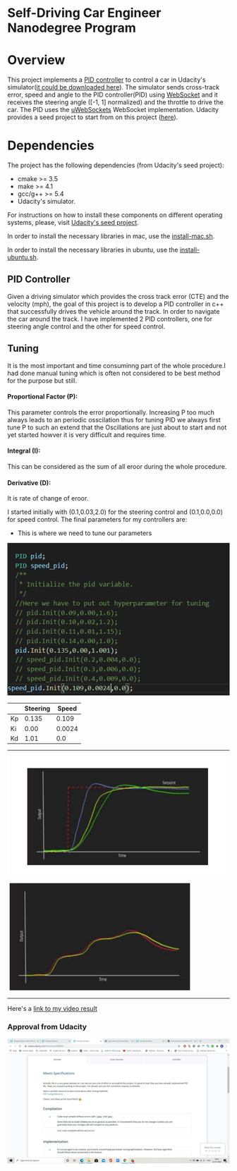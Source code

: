 # Self-Driving Car Engineer Nanodegree Program

# Overview

This project implements a [PID controller](https://en.wikipedia.org/wiki/PID_controller) to control a car in Udacity's simulator([it could be downloaded here](https://github.com/udacity/self-driving-car-sim/releases)). The simulator sends cross-track error, speed and angle to the PID controller(PID) using [WebSocket](https://en.wikipedia.org/wiki/WebSocket) and it receives the steering angle ([-1, 1] normalized) and the throttle to drive the car. The PID uses the [uWebSockets](https://github.com/uNetworking/uWebSockets) WebSocket implementation. Udacity provides a seed project to start from on this project ([here](https://github.com/udacity/CarND-PID-Control-Project)).

# Dependencies

The project has the following dependencies (from Udacity's seed project):

- cmake >= 3.5
- make >= 4.1
- gcc/g++ >= 5.4
- Udacity's simulator.

For instructions on how to install these components on different operating systems, please, visit [Udacity's seed project](https://github.com/udacity/CarND-PID-Control-Project).

In order to install the necessary libraries in mac, use the [install-mac.sh](./install-mac.sh).

In order to install the necessary libraries in ubuntu, use the [install-ubuntu.sh](./install-ubuntu.sh).


## PID Controller

Given a driving simulator which provides the cross track error (CTE) and the velocity (mph), the goal of this project is to develop a PID controller in c++ that successfully drives the vehicle around the track. In order to navigate the car around the track. I have implemented 2 PID controllers, one for steering angle control and the other for speed control.

## Tuning


It is the most important and time consuminng part of the whole procedure.I had done manual tuning which is often not considered to be best method for the purpose but still.




#### Proportional Factor (P): 

This parameter controls the error proportionally. 
Increasing P too much always leads to an periodic osscilation thus for tuning PID we always first tune P to such an extend that the Oscillations are just about to start and not yet started howver it is very difficult and requires time.

#### Integral (I): 
This can be considered as the sum of all eroor during the whole procedure.

#### Derivative (D): 
It is rate of change of eroor.


I started initially with (0.1,0.03,2.0) for the steering control and (0.1,0.0,0.0) for speed control. The final parameters for my controllers are: 

[//]: # (Image References)

[image1]: ./output/c2.PNG "PID graph when it is not working propery;"

[image2]: ./output/Capture.PNG "PID graph when it is  working propery;"

[image3]: ./output/1.png "PID graph when it is  working propery;"

* This is where we need to tune our parameters

![alt text][image3]

|   | Steering  | Speed  |
|---|---|---|
| Kp  |  0.135 |  0.109 |
| Ki  | 0.00  |  0.0024 |
| Kd  | 1.01  |  0.0 |


---
![alt text][image1]

![alt text][image2]

---
Here's a [link to my video result](./output/pid-controls.mp4)

### Approval from Udacity
[Approved]: ./Files/Approved.jpg "Approval"

![alt text][Approved]
